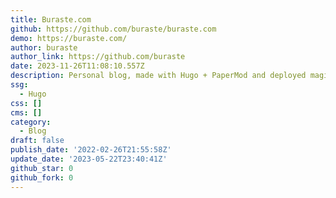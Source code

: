 ```yaml
---
title: Buraste.com
github: https://github.com/buraste/buraste.com
demo: https://buraste.com/
author: buraste
author_link: https://github.com/buraste
date: 2023-11-26T11:08:10.557Z
description: Personal blog, made with Hugo + PaperMod and deployed magically to Vercel
ssg:
  - Hugo
css: []
cms: []
category:
  - Blog
draft: false
publish_date: '2022-02-26T21:55:58Z'
update_date: '2023-05-22T23:40:41Z'
github_star: 0
github_fork: 0
---
```

